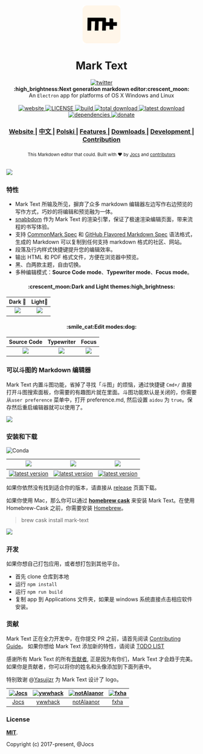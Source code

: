 <p align="center"><img src="https://github.com/marktext/marktext/blob/master/static/logo-small.png" alt="mark text" width="100" height="100"></p>

<h1 align="center">Mark Text</h1>

<div align="center">
  <a href="https://twitter.com/intent/tweet?text=Wow:&url=https%3A%2F%2Fgithub.com%2Fmarktext%2Fmarktext">
    <img src="https://img.shields.io/twitter/url/https/github.com/marktext/marktext.svg?style=for-the-badge" alt="twitter">
  </a>
</div>
<div align="center">
  <strong>:high_brightness:Next generation markdown editor:crescent_moon:</strong>
</div>
<div align="center">
  An <code>Electron</code> app for platforms of OS X Windows and Linux
</div>

<br />

<div align="center">
  <!-- Version -->
  <a href="https://marktext.github.io/website">
    <img src="https://badge.fury.io/gh/jocs%2Fmarktext.svg" alt="website">
  </a>
  <!-- License -->
  <a href="https://marktext.github.io/website">
    <img src="https://img.shields.io/github/license/marktext/marktext.svg" alt="LICENSE">
  </a>
  <!-- Build Status -->
  <a href="https://marktext.github.io/website">
    <img src="https://travis-ci.org/marktext/marktext.svg?branch=master" alt="build">
  </a>
  <!-- Downloads total -->
  <a href="https://marktext.github.io/website">
    <img src="https://img.shields.io/github/downloads/marktext/marktext/total.svg" alt="total download">
  </a>
  <!-- Downloads latest release -->
  <a href="https://marktext.github.io/website">
    <img src="https://img.shields.io/github/downloads/marktext/marktext/v0.9.25/total.svg" alt="latest download">
  </a>
  <!-- deps -->
  <a href="https://marktext.github.io/website">
    <img src="https://img.shields.io/hackage-deps/v/lens.svg" alt="dependencies">
  </a>
  <!-- donates -->
  <a href="https://opencollective.com/marktext">
    <img src="https://opencollective.com/marktext/tiers/backer/badge.svg?label=backer&color=brightgreen" alt="donate">
  </a>
</div>

<div align="center">
  <h3>
    <a href="https://marktext.github.io/website">
      Website
    </a>
    <span> | </span>
    <a href="https://github.com/marktext/marktext/blob/master/doc/i18n/zh_cn.md#readme">
      中文
    </a>
    <span> | </span>
    <a href="https://github.com/marktext/marktext/blob/master/doc/i18n/pl.md#readme">
      Polski
    </a>
    <span> | </span>
    <a href="https://github.com/marktext/marktext#features">
      Features
    </a>
    <span> | </span>
    <a href="https://github.com/marktext/marktext#download-and-install">
      Downloads
    </a>
    <span> | </span>
    <a href="https://github.com/marktext/marktext#development">
      Development
    </a>
    <span> | </span>
    <a href="https://github.com/marktext/marktext#contribution">
      Contribution
    </a>
  </h3>
</div>

<div align="center">
  <sub>This Markdown editor that could. Built with ❤︎ by
  <a href="https://github.com/Jocs">Jocs</a> and
  <a href="https://github.com/marktext/marktext/graphs/contributors">
    contributors
  </a>
</div>

<br />

![](https://github.com/marktext/marktext/blob/master/doc/marktext.gif)

### 特性

- Mark Text 所输及所见，摒弃了众多 markdown 编辑器左边写作右边预览的写作方式，巧妙的将编辑和预览融为一体。
- [snabbdom](https://github.com/snabbdom/snabbdom) 作为 Mark Text 的渲染引擎，保证了极速渲染编辑页面，带来流程的书写体验。
- 支持 [CommonMark Spec](http://spec.commonmark.org/0.28/) 和 [GitHub Flavored Markdown Spec](https://github.github.com/gfm/) 语法格式，生成的 Markdown 可以复制到任何支持 markdown 格式的社区、网站。
- 段落及行内样式快捷键提升您的编辑效率。
- 输出 HTML 和 PDF 格式文件，方便在浏览器中预览。
- 黑、白两款主题，自由切换。
- 多种编辑模式：**Source Code mode**、**Typewriter mode**、**Focus mode**。

<h4 align="center">:crescent_moon:Dark and Light themes:high_brightness:</h4>

|                     Dark :crescent_moon:                     |                    Light:high_brightness:                    |
| :----------------------------------------------------------: | :----------------------------------------------------------: |
| ![](https://github.com/marktext/marktext/blob/master/doc/dark.jpg) | ![](https://github.com/marktext/marktext/blob/master/doc/light.jpg) |

<h4 align="center">:smile_cat:​Edit modes:dog:​</h4>

|                         Source Code                          |                          Typewriter                          |                            Focus                             |
| :----------------------------------------------------------: | :----------------------------------------------------------: | :----------------------------------------------------------: |
| ![](https://github.com/marktext/marktext/blob/master/doc/source.gif) | ![](https://github.com/marktext/marktext/blob/master/doc/typewriter.gif) | ![](https://github.com/marktext/marktext/blob/master/doc/focus.gif) |

### 可以斗图的 Markdown 编辑器

 Mark Text 内置斗图功能，省掉了寻找「斗图」的烦恼，通过快捷键 `Cmd+/` 直接打开斗图搜索面板，你需要的有趣图片就在里面。斗图功能默认是关闭的，你需要从`user preference` 菜单中，打开 preference.md, 然后设置 `aidou` 为 `true`。保存然后重启编辑器就可以使用了。

![](https://github.com/marktext/marktext/blob/master/doc/doutu.jpg)

### 安装和下载

![Conda](https://img.shields.io/conda/pn/conda-forge/python.svg?style=for-the-badge)

| ![]( https://github.com/ryanoasis/nerd-fonts/wiki/screenshots/v1.0.x/mac-pass-sm.png)                                                                                                             | ![]( https://github.com/ryanoasis/nerd-fonts/wiki/screenshots/v1.0.x/windows-pass-sm.png)                                                                                                                     | ![]( https://github.com/ryanoasis/nerd-fonts/wiki/screenshots/v1.0.x/linux-pass-sm.png)                                                                                                                                   |
|:-------------------------------------------------------------------------------------------------------------------------------------------------------------------------------------------------:|:-------------------------------------------------------------------------------------------------------------------------------------------------------------------------------------------------------------:|:-------------------------------------------------------------------------------------------------------------------------------------------------------------------------------------------------------------------------:|
| [![latest version](https://img.shields.io/github/downloads/marktext/marktext/latest/marktext-0.9.25.dmg.svg)](https://github.com/marktext/marktext/releases/download/v0.9.25/marktext-0.9.25.dmg) | [![latest version](https://img.shields.io/github/downloads/marktext/marktext/latest/marktext-setup-0.9.25.exe.svg)](https://github.com/marktext/marktext/releases/download/v0.9.25/marktext-setup-0.9.25.exe) | [![latest version](https://img.shields.io/github/downloads/marktext/marktext/latest/marktext-0.9.25-x86_64.AppImage.svg)](https://github.com/marktext/marktext/releases/download/v0.9.25/marktext-0.9.25-x86_64.AppImage) |

如果你依然没有找到适合你的版本，请直接从 [release](https://github.com/marktext/marktext/releases) 页面下载。

如果你使用 Mac，那么你可以通过 [**homebrew cask**](https://github.com/caskroom/homebrew-cask) 来安装 Mark Text。在使用 Homebrew-Cask 之前，你需要安装 [Homebrew](http://brew.sh/)。

> brew cask install mark-text

![](https://github.com/marktext/marktext/blob/master/doc/brew-cask.gif)

### 开发

如果你想自己打包应用，或者想打包到其他平台。

- 首先 clone 仓库到本地
- 运行 `npm install`
- 运行 `npm run build`
- 复制 app 到 Applications 文件夹，如果是 windows 系统直接点击相应软件安装。

### 贡献

Mark Text 正在全力开发中，在你提交 PR 之前，请首先阅读 [Contributing Guide](https://github.com/marktext/marktext/blob/master/.github/CONTRIBUTING.md)。 如果你想给 Mark Text 添加新的特性，请阅读 [TODO LIST](https://github.com/marktext/marktext/blob/master/.github/TODOLIST.md)

感谢所有 Mark Text 的所有[贡献者](https://github.com/marktext/marktext/graphs/contributors), 正是因为有你们，Mark Text 才会趋于完美。 如果你是贡献者，你可以将你的姓名和头像添加到下面列表中。

特别致谢 @[Yasujizr](https://github.com/Yasujizr) 为 Mark Text 设计了 logo。

| [![Jocs](https://avatars0.githubusercontent.com/u/9712830?s=150&v=4)](https://github.com/Jocs) | [![ywwhack](https://avatars1.githubusercontent.com/u/8746197?s=150&v=4)](https://github.com/ywwhack) | [![notAlaanor](https://avatars1.githubusercontent.com/u/17591936?s=150&v=4)](https://github.com/notAlaanor) | [![fxha](https://avatars1.githubusercontent.com/u/22716132?s=150&v=4)](https://github.com/fxha) |
|:----------------------------------------------------------------------------------------------:|:----------------------------------------------------------------------------------------------------:|:-----------------------------------------------------------------------------------------------------------:|:-----------------------------------------------------------------------------------------------:|
| [Jocs](https://github.com/Jocs)                                                                | [ywwhack](https://github.com/ywwhack)                                                                | [notAlaanor](https://github.com/notAlaanor)                                                                 | [fxha](https://github.com/fxha)                                                                 |

### License

 [**MIT**](https://github.com/marktext/marktext/blob/master/LICENSE).

Copyright (c) 2017-present, @Jocs
